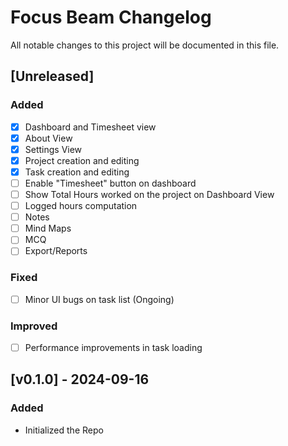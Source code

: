 ﻿# Focus Beam Changelog

All notable changes to this project will be documented in this file.

## [Unreleased]
### Added
- [x] Dashboard and Timesheet view
- [x] About View
- [x] Settings View
- [x] Project creation and editing
- [x] Task creation and editing
- [ ] Enable "Timesheet" button on dashboard
- [ ] Show Total Hours worked on the project on Dashboard View
- [ ] Logged hours computation
- [ ] Notes
- [ ] Mind Maps
- [ ] MCQ
- [ ] Export/Reports

### Fixed
- [ ] Minor UI bugs on task list (Ongoing)

### Improved
- [ ] Performance improvements in task loading

## [v0.1.0] - 2024-09-16
### Added
- Initialized the Repo